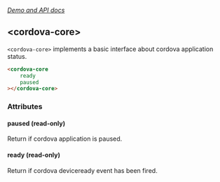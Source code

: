 _[Demo and API docs](https://adelarosab.github.io/cordova-core)_


## &lt;cordova-core&gt;

`<cordova-core>` implements a basic interface about cordova application status.

```html
<cordova-core
    ready
    paused
></cordova-core>
```
### Attributes
 
#### paused (read-only)

Return if cordova application is paused.

#### ready (read-only)

Return if cordova deviceready event has been fired.
